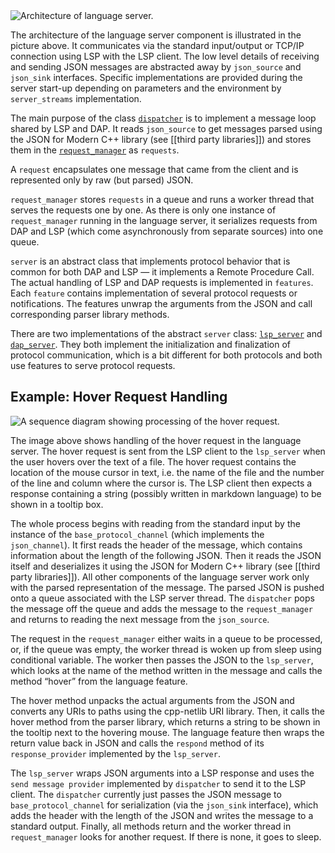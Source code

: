 <img src="img/lang_server.svg" alt="Architecture of language server." />

The architecture of the language server component is illustrated in the picture above. It communicates via the standard input/output or TCP/IP connection using LSP with the LSP client. The low level details of receiving and sending JSON messages are abstracted away by `json_source` and `json_sink` interfaces. Specific implementations are provided during the server start-up depending on parameters and the environment by `server_streams` implementation.

The main purpose of the class [`dispatcher`](https://github.com/eclipse-che4z/che-che4z-lsp-for-hlasm/wiki/IO-handling) is to implement a message loop shared by LSP and DAP. It reads `json_source` to get messages parsed using the JSON for Modern C++ library (see [[third party libraries]]) and stores them in the [`request_manager`](https://github.com/eclipse-che4z/che-che4z-lsp-for-hlasm/wiki/Request-manager) as `requests`.

A `request` encapsulates one message that came from the client and is represented only by raw (but parsed) JSON.

`request_manager` stores `requests` in a queue and runs a worker thread that serves the requests one by one. As there is only one instance of `request_manager` running in the language server, it serializes requests from DAP and LSP (which come asynchronously from separate sources) into one queue.

`server` is an abstract class that implements protocol behavior that is common for both DAP and LSP — it implements a Remote Procedure Call. The actual handling of LSP and DAP requests is implemented in `features`. Each `feature` contains implementation of several protocol requests or notifications. The features unwrap the arguments from the JSON and call corresponding parser library methods.

There are two implementations of the abstract `server` class: [`lsp_server`](https://github.com/eclipse-che4z/che-che4z-lsp-for-hlasm/wiki/LSP-and-DAP-server) and [`dap_server`](https://github.com/eclipse-che4z/che-che4z-lsp-for-hlasm/wiki/LSP-and-DAP-server). They both implement the initialization and finalization of protocol communication, which is a bit different for both protocols and both use features to serve protocol requests.

Example: Hover Request Handling
-------------------------------

<img src="img/hover_sequence.svg" alt="A sequence diagram showing processing of the hover request." />

The image above shows handling of the hover request in the language server. The hover request is sent from the LSP client to the `lsp_server` when the user hovers over the text of a file. The hover request contains the location of the mouse cursor in text, i.e. the name of the file and the number of the line and column where the cursor is. The LSP client then expects a response containing a string (possibly written in markdown language) to be shown in a tooltip box.

The whole process begins with reading from the standard input by the instance of the `base_protocol_channel` (which implements the `json_channel`). It first reads the header of the message, which contains information about the length of the following JSON. Then it reads the JSON itself and deserializes it using the JSON for Modern C++ library (see [[third party libraries]]). All other components of the language server work only with the parsed representation of the message. The parsed JSON is pushed onto a queue associated with the LSP server thread. The `dispatcher` pops the message off the queue and adds the message to the `request_manager` and returns to reading the next message from the `json_source`.

The request in the `request_manager` either waits in a queue to be processed, or, if the queue was empty, the worker thread is woken up from sleep using conditional variable. The worker then passes the JSON to the `lsp_server`, which looks at the name of the method written in the message and calls the method “hover” from the language feature.

The hover method unpacks the actual arguments from the JSON and converts any URIs to paths using the cpp-netlib URI library. Then, it calls the hover method from the parser library, which returns a string to be shown in the tooltip next to the hovering mouse. The language feature then wraps the return value back in JSON and calls the `respond` method of its `response_provider` implemented by the `lsp_server`.

The `lsp_server` wraps JSON arguments into a LSP response and uses the `send message provider` implemented by `dispatcher` to send it to the LSP client. The `dispatcher` currently just passes the JSON message to `base_protocol_channel` for serialization (via the `json_sink` interface), which adds the header with the length of the JSON and writes the message to a standard output. Finally, all methods return and the worker thread in `request_manager` looks for another request. If there is none, it goes to sleep.
